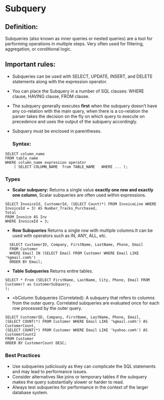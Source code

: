 # Subquery

## Definition:  
Subqueries (also known as inner queries or nested queries) are a tool for performing operations in multiple steps. Very often used for filtering, aggregation, or conditional logic.
## Important rules:

- Subqueries can be used with SELECT, UPDATE, INSERT, and DELETE statements along with the expression operator.
- You can place the Subquery in a number of SQL clauses: WHERE clause, HAVING clause, FROM clause.
- The subquery generally executes <b>first</b> when the subquery doesn’t have any co-relation with the main query, when there is a co-relation the parser takes the decision on the fly on which query to execute on precedence and uses the output of the subquery accordingly.
- Subquery must be enclosed in parentheses.

  ### Syntax:
```
SELECT column_name
FROM table_name
WHERE column_name expression operator 
    ( SELECT COLUMN_NAME  from TABLE_NAME   WHERE ... );
```
  
### Types

- <b>Scalar subquery:</b> Returns a single value <b>exactly one row and exactly one column</b>, Scalar subqueries are often used within expressions.
```
SELECT InvoiceId, CustomerId, (SELECT Count(*) FROM InvoiceLine WHERE InvoiceId = 3) AS Number_Tracks_Purchased,
Total
FROM Invoice AS Inv
WHERE InvoiceId = 3;
```
- <b>Row Subqueries</b> Returns a single row with multiple columns.It can be used with operators such as IN, ANY, ALL, etc.

```
  SELECT CustomerID, Company, FirstName, LastName, Phone, Email
  FROM Customer
  WHERE Email IN (SELECT Email FROM Customer WHERE Email LIKE '%gmail.com%')
  ORDER BY Email;
```

- <b>Table Subqueries</b> Returns entire tables.

```
SELECT * From (SELECT FirstName, LastName, City, Phone, Email FROM Customer) as CustomerSubquery;
);

```

- <bColumn Subqueries (Correlated):</b> A subquery that refers to columns from the outer query. Correlated subqueries are evaluated once for each row processed by the outer query.

```
SELECT CustomerID, Company, FirstName, LastName, Phone, Email,
(SELECT COUNT(*) FROM Customer WHERE Email LIKE '%gmail.com%') AS CustomerCount,
(SELECT COUNT(*) FROM Customer WHERE Email LIKE '%yahoo.com%') AS CustomerCount2
FROM Customer
ORDER BY CustomerCount DESC;

```
  

  


### Best Practices

- Use subqueries judiciously as they can complicate the SQL statements and may lead to performance issues.
- Consider alternatives like joins or temporary tables if the subquery makes the query substantially slower or harder to read.
- Always test subqueries for performance in the context of the larger database system.
